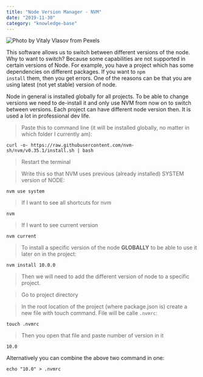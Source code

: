 ```yaml
---
title: "Node Version Manager - NVM"
date: "2019-11-30"
category: "knowledge-base"
---
```


![](https://i.imgur.com/GUDW6qM.jpg "Photo by Vitaly Vlasov from Pexels")

This software allows us to switch between different versions of the node. Why to want to switch? Because some capabilities are not supported in certain versions of Node. For example, you have a project which has some dependencies on different packages. If you want to <code>npm install</code> them, then you get errors. One of the reasons can be that you are using latest (not yet stable) version of node.

Node in general is installed globally for all projects. To be able to change versions we need to de-install it and only use NVM from now on to switch between versions. Each project can have different node version then. It is used a lot in professional dev life.

> Paste this to command line (it will be installed globally, no matter in which folder I currently am):
```
curl -o- https://raw.githubusercontent.com/nvm-sh/nvm/v0.35.1/install.sh | bash 
```

> Restart the terminal

> Write this so that NVM uses previous (already installed) SYSTEM version of NODE:
```
nvm use system
```

>If I want to see all shortcuts for nvm
```
nvm
```

> If I want to see current version
```
nvm current
```

> To install a specific version of the node **GLOBALLY** to be able to use it later on in the project:
```
nvm install 10.0.0
```

> Then we will need to add the different version of node to a specific project. 

> Go to project directory

> In the root location of the project (where package.json is) create a new file with touch command. File will be calle <code>.nvmrc</code>:
```
touch .nvmrc
```

> Then you open that file and paste number of version in it
```
10.0
```

Alternatively you can combine the above two command in one:
```
echo "10.0" > .nvmrc
```